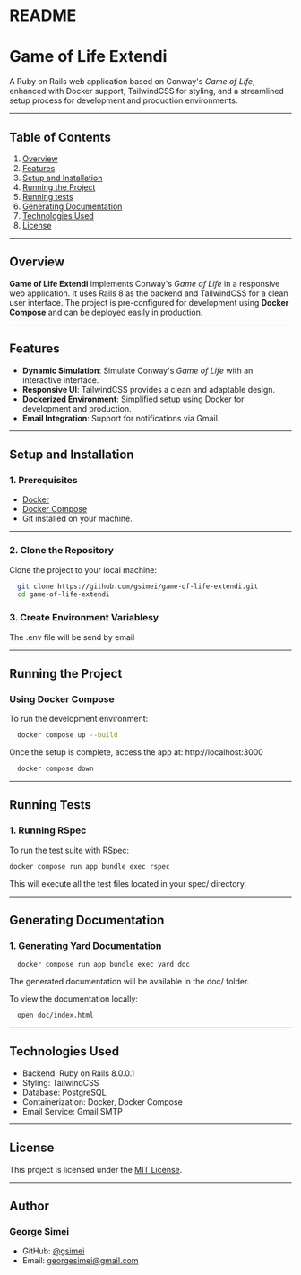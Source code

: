 # README

# **Game of Life Extendi**

A Ruby on Rails web application based on Conway's *Game of Life*, enhanced with Docker support, TailwindCSS for styling, and a streamlined setup process for development and production environments.

---

## **Table of Contents**
1. [Overview](#overview)
2. [Features](#features)
3. [Setup and Installation](#setup-and-installation)
4. [Running the Project](#running-the-project)
5. [Running tests](#running-tests)
6. [Generating Documentation](#generating-documentation)
7. [Technologies Used](#technologies-used)
8. [License](#license)

---

## **Overview**

**Game of Life Extendi** implements Conway's *Game of Life* in a responsive web application. It uses Rails 8 as the backend and TailwindCSS for a clean user interface. The project is pre-configured for development using **Docker Compose** and can be deployed easily in production.

---

## **Features**

- **Dynamic Simulation**: Simulate Conway's *Game of Life* with an interactive interface.
- **Responsive UI**: TailwindCSS provides a clean and adaptable design.
- **Dockerized Environment**: Simplified setup using Docker for development and production.
- **Email Integration**: Support for notifications via Gmail.

---

## **Setup and Installation**

### **1. Prerequisites**

- [Docker](https://docs.docker.com/get-docker/)
- [Docker Compose](https://docs.docker.com/compose/)
- Git installed on your machine.

---

### **2. Clone the Repository**

Clone the project to your local machine:

```bash
  git clone https://github.com/gsimei/game-of-life-extendi.git
  cd game-of-life-extendi
```

### **3. Create Environment Variablesy**
The .env file will be send by email

---

## **Running the Project**

### **Using Docker Compose**
To run the development environment:

```bash
  docker compose up --build
```

Once the setup is complete, access the app at:
http://localhost:3000


```bash
  docker compose down
```

---

## **Running Tests**

### **1. Running RSpec**

To run the test suite with RSpec:

```bash
docker compose run app bundle exec rspec
```
This will execute all the test files located in your spec/ directory.

---

## **Generating Documentation**

### **1. Generating Yard Documentation**

```bash
  docker compose run app bundle exec yard doc
```
The generated documentation will be available in the doc/ folder.

To view the documentation locally:

```bash
  open doc/index.html
```

---
## **Technologies Used**

* Backend: Ruby on Rails 8.0.0.1
* Styling: TailwindCSS
* Database: PostgreSQL
* Containerization: Docker, Docker Compose
* Email Service: Gmail SMTP

---

## **License**

This project is licensed under the [MIT License](https://opensource.org/licenses/MIT).

---

## **Author**

### **George Simei**
* GitHub: [@gsimei](https://github.com/gsimei)
* Email: georgesimei@gmail.com
